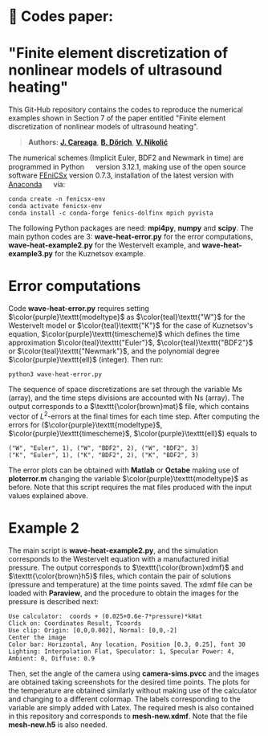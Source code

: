 
# 📌 Codes paper:

# "Finite element discretization of nonlinear models of ultrasound heating"

This Git-Hub repository contains the codes to reproduce the numerical examples shown in Section 7 of the paper entitled "Finite element discretization of nonlinear models of ultrasound heating".

> **Authors:** [**J. Careaga**](https://scholar.google.com/citations?user=-SYWkN8AAAAJ&hl=es), [**B. Dörich**](https://scholar.google.com/citations?user=h9b6i00AAAAJ&hl=en), [**V. Nikolić**](https://scholar.google.com/citations?user=73kZ9csAAAAJ&hl=en)

The numerical schemes (Implicit Euler, BDF2 and Newmark in time) are programmed in Python 
<img src="https://raw.githubusercontent.com/marwin1991/profile-technology-icons/refs/heads/main/icons/python.png"  width="15" height="15" /> version 3.12.1, making use of the open source software [FEniCSx](https://fenicsproject.org/) version 0.7.3, installation of the latest version with [Anaconda](https://docs.anaconda.com/anaconda/install/) 
<img src="https://github.com/tandpfun/skill-icons/blob/main/icons/Anaconda-Dark.svg" width="15" height="15" />
via:

```console 
conda create -n fenicsx-env
conda activate fenicsx-env
conda install -c conda-forge fenics-dolfinx mpich pyvista
```

The following Python packages are need: **mpi4py**, **numpy** and **scipy**. The main python codes are 3: **wave-heat-error.py** for the error computations, **wave-heat-example2.py** for the Westervelt example, and **wave-heat-example3.py** for the Kuznetsov example.

# **Error computations** 

Code **wave-heat-error.py** requires setting $\color{purple}\texttt{modeltype}$ as $\color{teal}\texttt{"W"}$ for the Westervelt model or $\color{teal}\texttt{"K"}$ for the case of Kuznetsov's equation, $\color{purple}\texttt{timescheme}$ which defines the time approximation $\color{teal}\texttt{"Euler"}$, $\color{teal}\texttt{"BDF2"}$ or $\color{teal}\texttt{"Newmark"}$, and the polynomial degree $\color{purple}\texttt{ell}$ (integer). Then run:
```console
python3 wave-heat-error.py
```
The sequence of space discretizations are set through the variable Ms (array), and the time steps divisions are accounted with Ns (array). The output corresponds to a $\texttt{\color{brown}mat}$ file, which contains vector of $L^2$-errors at the final times for each time step. After computing the errors for ($\color{purple}\texttt{modeltype}$, $\color{purple}\texttt{timescheme}$, $\color{purple}\texttt{ell}$) equals to

```console
("W", "Euler", 1), ("W", "BDF2", 2), ("W", "BDF2", 3)
("K", "Euler", 1), ("K", "BDF2", 2), ("K", "BDF2", 3)
```
The error plots can be obtained with **Matlab** or **Octabe** making use of **ploterror.m** changing the variable $\color{purple}\texttt{modeltype}$ as before. Note that this script requires the mat files produced with the input values explained above.

# Example 2

The main script is **wave-heat-example2.py**, and the simulation corresponds to the Westervelt equation with a manufactured initial pressure. The output corresponds to $\texttt{\color{brown}xdmf}$ and $\texttt{\color{brown}h5}$ files, which contain the pair of solutions (pressure and temperature) at the time points saved. The xdmf file can be loaded with **Paraview**, and the procedure to obtain the images for the pressure is described next:

```console
Use calculator:  coords + (0.025+0.6e-7*pressure)*kHat
Click on: Coordinates Result, Tcoords
Use clip: Origin: [0,0,0.002], Normal: [0,0,-2]
Center the image
Color bar: Horizontal, Any location, Position [0.3, 0.25], font 30
Lighting: Interpolation Flat, Speculator: 1, Specular Power: 4, Ambient: 0, Diffuse: 0.9
```
Then, set the angle of the camera using **camera-sims.pvcc** and the images are obtained taking screenshots for the desired time points. The plots for the temperature are obtained similarly without making use of the calculator and changing to a different colormap. The labels corresponding to the variable are simply added with Latex. The required mesh is also contained in this repository and corresponds to **mesh-new.xdmf**. Note that the file **mesh-new.h5** is also needed.


